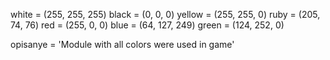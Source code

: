 white = (255, 255, 255)
black = (0, 0, 0)
yellow = (255, 255, 0)
ruby = (205, 74, 76)
red = (255, 0, 0)
blue = (64, 127, 249)
green = (124, 252, 0)

opisanye = 'Module with all colors were used in game'
